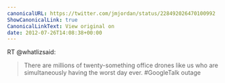 ```yaml
---
canonicalURL: https://twitter.com/jmjordan/status/228492026470100992
ShowCanonicalLink: true
CanonicalLinkText: View original on
date: 2012-07-26T14:08:38+00:00
---
```

RT @whatlizsaid:
> There are millions of twenty-something office drones like us who are simultaneously having the worst day ever. #GoogleTalk outage